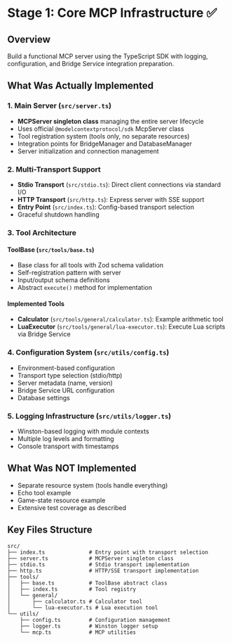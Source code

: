 # Stage 1: Core MCP Infrastructure ✅

## Overview
Build a functional MCP server using the TypeScript SDK with logging, configuration, and Bridge Service integration preparation.

## What Was Actually Implemented

### 1. Main Server (`src/server.ts`)
- **MCPServer singleton class** managing the entire server lifecycle
- Uses official `@modelcontextprotocol/sdk` McpServer class
- Tool registration system (tools only, no separate resources)
- Integration points for BridgeManager and DatabaseManager
- Server initialization and connection management

### 2. Multi-Transport Support
- **Stdio Transport** (`src/stdio.ts`): Direct client connections via standard I/O
- **HTTP Transport** (`src/http.ts`): Express server with SSE support
- **Entry Point** (`src/index.ts`): Config-based transport selection
- Graceful shutdown handling

### 3. Tool Architecture
#### ToolBase (`src/tools/base.ts`)
- Base class for all tools with Zod schema validation
- Self-registration pattern with server
- Input/output schema definitions
- Abstract `execute()` method for implementation

#### Implemented Tools
- **Calculator** (`src/tools/general/calculator.ts`): Example arithmetic tool
- **LuaExecutor** (`src/tools/general/lua-executor.ts`): Execute Lua scripts via Bridge Service

### 4. Configuration System (`src/utils/config.ts`)
- Environment-based configuration
- Transport type selection (stdio/http)
- Server metadata (name, version)
- Bridge Service URL configuration
- Database settings

### 5. Logging Infrastructure (`src/utils/logger.ts`)
- Winston-based logging with module contexts
- Multiple log levels and formatting
- Console transport with timestamps

## What Was NOT Implemented
- Separate resource system (tools handle everything)
- Echo tool example
- Game-state resource example
- Extensive test coverage as described

## Key Files Structure
```
src/
├── index.ts              # Entry point with transport selection
├── server.ts             # MCPServer singleton class
├── stdio.ts              # Stdio transport implementation
├── http.ts               # HTTP/SSE transport implementation
├── tools/
│   ├── base.ts           # ToolBase abstract class
│   ├── index.ts          # Tool registry
│   └── general/
│       ├── calculator.ts # Calculator tool
│       └── lua-executor.ts # Lua execution tool
└── utils/
    ├── config.ts         # Configuration management
    ├── logger.ts         # Winston logger setup
    └── mcp.ts            # MCP utilities